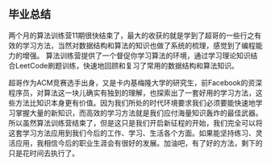 ## 毕业总结

两个月的算法训练营11期很快结束了，最大的收获的就是学到了超哥的一些行之有效的学习方法，当然对数据结构和算法的知识也做了系统的梳理，感觉到了编程能力的增强。
算法训练营提供了一个督促你学习算法的环境，通过学习理论知识结合LeetCode刷题训练，快速地回顾和复习了常用的数据结构和算法知识。

超哥作为ACM竞赛选手出身，又是卡内基梅隆大学的研究生，前Facebook的资深程序员，对算法这一块儿确实有独到的理解，也探索出了一套好用的学习方法，这些方法比知识本身更有价值。因为我们所处的时代环境要求我们必须要能快速地学习掌握大量的新知识，而高效的学习方法就是我们应付海量知识轰炸的最佳武器。所以虽然算法训练营结束了，但是这只是我们开启新征程的开始，我们完全可以将这套学习方法应用到我们今后的工作、学习、生活各个方面。如果能坚持练习、灵活应用，我相信今后的职业生涯会有很好的发展。加油吧，有了好的方法，剩下的只是花时间去执行了。